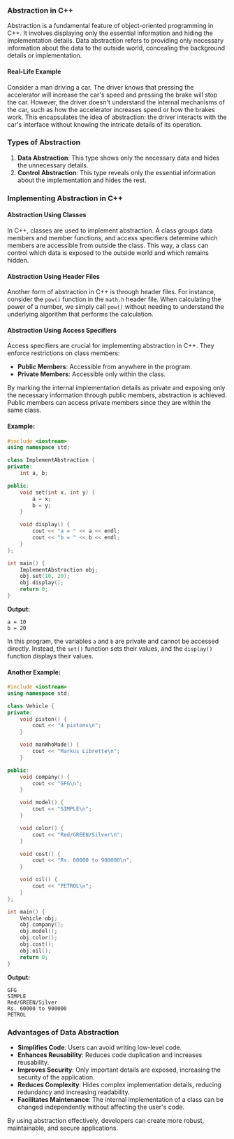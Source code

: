 ### Abstraction in C++

Abstraction is a fundamental feature of object-oriented programming in C++. It involves displaying only the essential information and hiding the implementation details. Data abstraction refers to providing only necessary information about the data to the outside world, concealing the background details or implementation.

#### Real-Life Example

Consider a man driving a car. The driver knows that pressing the accelerator will increase the car's speed and pressing the brake will stop the car. However, the driver doesn't understand the internal mechanisms of the car, such as how the accelerator increases speed or how the brakes work. This encapsulates the idea of abstraction: the driver interacts with the car's interface without knowing the intricate details of its operation.

### Types of Abstraction

1. **Data Abstraction**: This type shows only the necessary data and hides the unnecessary details.
2. **Control Abstraction**: This type reveals only the essential information about the implementation and hides the rest.

### Implementing Abstraction in C++

#### Abstraction Using Classes

In C++, classes are used to implement abstraction. A class groups data members and member functions, and access specifiers determine which members are accessible from outside the class. This way, a class can control which data is exposed to the outside world and which remains hidden.

#### Abstraction Using Header Files

Another form of abstraction in C++ is through header files. For instance, consider the `pow()` function in the `math.h` header file. When calculating the power of a number, we simply call `pow()` without needing to understand the underlying algorithm that performs the calculation.

#### Abstraction Using Access Specifiers

Access specifiers are crucial for implementing abstraction in C++. They enforce restrictions on class members:

- **Public Members**: Accessible from anywhere in the program.
- **Private Members**: Accessible only within the class.

By marking the internal implementation details as private and exposing only the necessary information through public members, abstraction is achieved. Public members can access private members since they are within the same class.

#### Example:

```cpp
#include <iostream>
using namespace std;

class ImplementAbstraction {
private:
    int a, b;

public:
    void set(int x, int y) {
        a = x;
        b = y;
    }

    void display() {
        cout << "a = " << a << endl;
        cout << "b = " << b << endl;
    }
};

int main() {
    ImplementAbstraction obj;
    obj.set(10, 20);
    obj.display();
    return 0;
}
```

**Output:**

```
a = 10
b = 20
```

In this program, the variables `a` and `b` are private and cannot be accessed directly. Instead, the `set()` function sets their values, and the `display()` function displays their values.

#### Another Example:

```cpp
#include <iostream>
using namespace std;

class Vehicle {
private:
    void piston() {
        cout << "4 pistons\n";
    }

    void manWhoMade() {
        cout << "Markus Librette\n";
    }

public:
    void company() {
        cout << "GFG\n";
    }

    void model() {
        cout << "SIMPLE\n";
    }

    void color() {
        cout << "Red/GREEN/Silver\n";
    }

    void cost() {
        cout << "Rs. 60000 to 900000\n";
    }

    void oil() {
        cout << "PETROL\n";
    }
};

int main() {
    Vehicle obj;
    obj.company();
    obj.model();
    obj.color();
    obj.cost();
    obj.oil();
    return 0;
}
```

**Output:**

```
GFG
SIMPLE
Red/GREEN/Silver
Rs. 60000 to 900000
PETROL
```

### Advantages of Data Abstraction

- **Simplifies Code**: Users can avoid writing low-level code.
- **Enhances Reusability**: Reduces code duplication and increases reusability.
- **Improves Security**: Only important details are exposed, increasing the security of the application.
- **Reduces Complexity**: Hides complex implementation details, reducing redundancy and increasing readability.
- **Facilitates Maintenance**: The internal implementation of a class can be changed independently without affecting the user's code.

By using abstraction effectively, developers can create more robust, maintainable, and secure applications.
